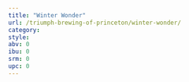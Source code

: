 ```yaml
---
title: "Winter Wonder"
url: /triumph-brewing-of-princeton/winter-wonder/
category: 
style: 
abv: 0
ibu: 0
srm: 0
upc: 0
---
```


